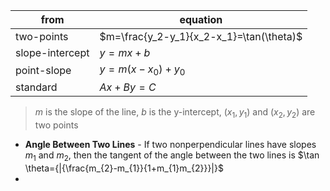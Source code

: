 
| from            | equation                                 |
| --------------- | ---------------------------------------- |
| two-points      | $m=\frac{y_2-y_1}{x_2-x_1}=\tan(\theta)$ |
| slope-intercept | $y=mx+b$                                 |
| point-slope     | $y=m(x-x_{0})+y_{0}$                     |
| standard        | $Ax+By=C$                                |

> $m$ is the slope of the line, $b$ is the y-intercept, $(x_1, y_1)$ and $(x_2, y_2)$ are two points 

- **Angle Between Two Lines** - If two nonperpendicular lines have slopes $m_{1}$ and $m_{2}$, then the tangent of the angle between the two lines is $\tan \theta={|{\frac{m_{2}-m_{1}}{1+m_{1}m_{2}}}|}$
- 
